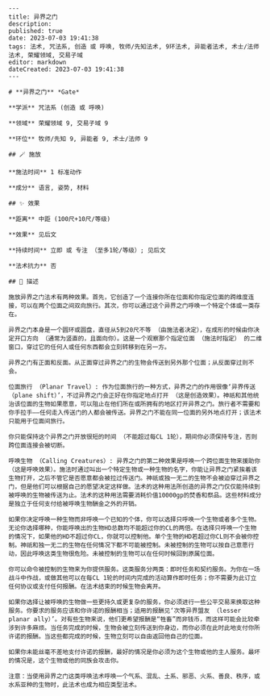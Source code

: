 
    ---
    title: 异界之门
    description: 
    published: true
    date: 2023-07-03 19:41:38
    tags: 法术, 咒法系, 创造 或 呼唤, 牧师/先知法术, 9环法术, 异能者法术, 术士/法师法术, 荣耀领域, 交易子域
    editor: markdown
    dateCreated: 2023-07-03 19:41:38
    ---

    # **异界之门** *Gate*

    **学派** 咒法系 (创造 或 呼唤) 

    **领域** 荣耀领域 9, 交易子域 9

    **环位** 牧师/先知 9, 异能者 9, 术士/法师 9

    ## 🪄 施放

    **施法时间** 1 标准动作

    **成分** 语言, 姿势, 材料

    ## ✨ 效果  

    **距离** 中距 (100尺+10尺/等级) 

    **效果** 见后文 

    **持续时间** 立即 或 专注 （至多1轮/等级）; 见后文 

    **法术抗力** 否

    ## 📖 描述

    施放异界之门法术有两种效果。首先，它创造了一个连接你所在位面和你指定位面的跨维度连接，可以在两个位面之间双向旅行。其次，你可以通过这个异界之门呼唤一个特定个体或一类存在。

    异界之门本身是一个圆环或圆盘，直径从5到20尺不等 （由施法者决定），在成形的时候由你决定开口方向 （通常为竖直的，且面向你）。这是一个观察那个指定位面 （施法时指定） 的二维窗口，穿过它的任何人或任何东西都会立刻转移到在另一方。

    异界之门有正面和反面。从正面穿过异界之门的生物会传送到另外那个位面；从反面穿过则不会。

    位面旅行 （Planar Travel）: 作为位面旅行的一种方式，异界之门的作用很像‘异界传送 （plane shift）’，不过异界之门会正好在你指定地点打开 （这是创造效果）。神祇和其他统治该位面的生物如果愿意，可以阻止在他们所在或所拥有的地区打开异界之门。旅行者不需要和你手拉手——任何走入传送门的人都会被传送。异界之门不能在同一位面的另外地点打开；该法术只能用于位面间旅行。

    你只能保持这个异界之门开放很短的时间 （不能超过每CL 1轮），期间你必须保持专注，否则跨位面连接会被切断。

    呼唤生物 （Calling Creatures）: 异界之门的第二种效果是呼唤一个跨位面生物来援助你 （这是呼唤效果）。施法时通过叫出一个特定生物或一种生物的名字，你能让异界之门紧挨着该生物打开，之后不管它是否愿意都会被拉过传送门。神祇或独一无二的生物不会被迫穿过异界之门，但是他们可以根据自己的愿望决定这样做。法术的这种用法所创造的异界之门仅仅能持续到被呼唤的生物被传送为止。法术的这种用法需要消耗价值10000gp的焚香和祭品。这些材料成分是独立于任何支付给被呼唤生物酬金之外的开销。

    如果你决定呼唤一种生物而非呼唤一个已知的个体，你可以选择只呼唤一个生物或者多个生物。无论你选择哪种，你能呼唤出的生物HD总数均不能超过你的CL的两倍。在选择只呼唤一个生物的情况下，如果他的HD不超过你CL，你就可以控制他。单个生物的HD若超过你CL则不会被你控制。神祇和独一无二的生物在任何情况下都不可能被控制。未被控制的生物可以按自己意愿行动，因此呼唤这类生物很危险。未被控制的生物可以在任何时候回到原属位面。

    你可以命令被控制的生物来为你提供服务。这类服务分两类：即时任务和契约服务。为你在一场战斗中作战，或做其他可以在每CL 1轮的时间内完成的活动算作即时任务；你不需要为此订立任何协议或支付任何报酬。在法术结束的时候生物会离开。

    如果你选择让被呼唤的生物做一些更持久或更复杂的服务，你必须进行一些公平交易来换取这种服务。你要求的服务应该和你许诺的报酬相当；适用的报酬见‘次等异界盟友 （lesser planar ally）’。对有些生物来说，他们更希望报酬是“牲畜”而非钱币，而这样可能会比较牵涉到许多麻烦。当任务完成的时候，生物会被立刻传送到你身边，而你必须在此时此地支付你所许诺的报酬。当这些都完成的时候，生物立刻可以自由返回他自己的位面。

    如果你未能丝毫不差地支付许诺的报酬，最好的情况是你必须为这个生物或他的主人服务。最坏的情况是，这个生物或他的同族会攻击你。

    注意：当使用异界之门这类呼唤法术呼唤一个气系、混乱、土系、邪恶、火系、善良、秩序，或水系亚种的生物时，此法术也成为相应类型法术。
    